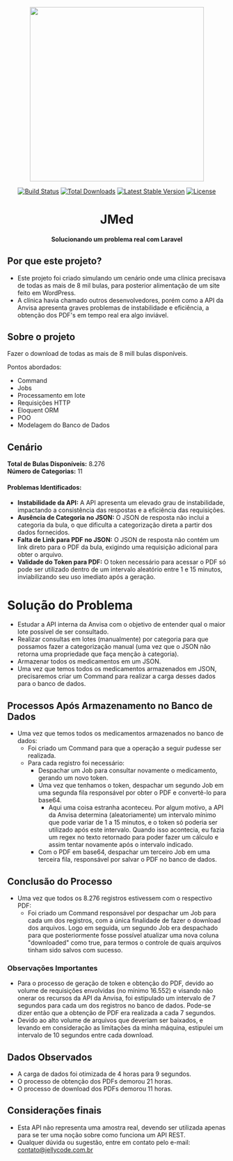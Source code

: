 
<p align="center"><a href="https://laravel.com" target="_blank"><img src="https://raw.githubusercontent.com/laravel/art/master/logo-lockup/5%20SVG/2%20CMYK/1%20Full%20Color/laravel-logolockup-cmyk-red.svg" width="400"></a></p>

<p align="center">
<a href="https://travis-ci.org/laravel/framework"><img src="https://travis-ci.org/laravel/framework.svg" alt="Build Status"></a>
<a href="https://packagist.org/packages/laravel/framework"><img src="https://img.shields.io/packagist/dt/laravel/framework" alt="Total Downloads"></a>
<a href="https://packagist.org/packages/laravel/framework"><img src="https://img.shields.io/packagist/v/laravel/framework" alt="Latest Stable Version"></a>
<a href="https://packagist.org/packages/laravel/framework"><img src="https://img.shields.io/packagist/l/laravel/framework" alt="License"></a>
</p>

<h1 align="center">JMed</h1>
<h4 align="center">Solucionando um problema real com Laravel</h4>

## Por que este projeto?
- Este projeto foi criado simulando um cenário onde uma clínica precisava de todas as mais de 8 mil bulas, para posterior alimentação de um site feito em WordPress. 
- A clínica havia chamado outros desenvolvedores, porém como a API da Anvisa apresenta graves problemas de instabilidade e eficiência, a obtenção dos PDF's em tempo real era algo inviável.

## Sobre o projeto
Fazer o download de todas as mais de 8 mill bulas disponíveis.

Pontos abordados:
 - Command
 - Jobs
 - Processamento em lote
 - Requisições HTTP
 - Eloquent ORM
 - POO
 - Modelagem do Banco de Dados

## Cenário

**Total de Bulas Disponíveis:** 8.276  
**Número de Categorias:** 11

#### Problemas Identificados:
- **Instabilidade da API:** A API apresenta um elevado grau de instabilidade, impactando a consistência das respostas e a eficiência das requisições.
- **Ausência de Categoria no JSON:** O JSON de resposta não inclui a categoria da bula, o que dificulta a categorização direta a partir dos dados fornecidos.
- **Falta de Link para PDF no JSON:** O JSON de resposta não contém um link direto para o PDF da bula, exigindo uma requisição adicional para obter o arquivo.
- **Validade do Token para PDF:** O token necessário para acessar o PDF só pode ser utilizado dentro de um intervalo aleatório entre 1 e 15 minutos, inviabilizando seu uso imediato após a geração.


# Solução do Problema

- Estudar a API interna da Anvisa com o objetivo de entender qual o maior lote possível de ser consultado.
- Realizar consultas em lotes (manualmente) por categoria para que possamos fazer a categorização manual (uma vez que o JSON não retorna uma propriedade que faça menção à categoria).
- Armazenar todos os medicamentos em um JSON.
- Uma vez que temos todos os medicamentos armazenados em JSON, precisaremos criar um Command para realizar a carga desses dados para o banco de dados.

## Processos Após Armazenamento no Banco de Dados
- Uma vez que temos todos os medicamentos armazenados no banco de dados:
  - Foi criado um Command para que a operação a seguir pudesse ser realizada.
  - Para cada registro foi necessário:
    - Despachar um Job para consultar novamente o medicamento, gerando um novo token.
    - Uma vez que tenhamos o token, despachar um segundo Job em uma segunda fila responsável por obter o PDF e convertê-lo para base64.
      * Aqui uma coisa estranha aconteceu. Por algum motivo, a API da Anvisa determina (aleatoriamente) um intervalo mínimo que pode variar de 1 a 15 minutos, e o token só poderia ser utilizado após este intervalo. Quando isso acontecia, eu fazia um regex no texto retornado para poder fazer um cálculo e assim tentar novamente após o intervalo indicado.
    - Com o PDF em base64, despachar um terceiro Job em uma terceira fila, responsável por salvar o PDF no banco de dados.

## Conclusão do Processo
- Uma vez que todos os 8.276 registros estivessem com o respectivo PDF:
  - Foi criado um Command responsável por despachar um Job para cada um dos registros, com a única finalidade de fazer o download dos arquivos. Logo em seguida, um segundo Job era despachado para que posteriormente fosse possível atualizar uma nova coluna "downloaded" como true, para termos o controle de quais arquivos tinham sido salvos com sucesso.

### Observações Importantes

- Para o processo de geração de token e obtenção do PDF, devido ao volume de requisições envolvidas (no mínimo 16.552) e visando não onerar os recursos da API da Anvisa, foi estipulado um intervalo de 7 segundos para cada um dos registros no banco de dados. Pode-se dizer então que a obtenção de PDF era realizada a cada 7 segundos.
- Devido ao alto volume de arquivos que deveriam ser baixados, e levando em consideração as limitações da minha máquina, estipulei um intervalo de 10 segundos entre cada download.

## Dados Observados
- A carga de dados foi otimizada de 4 horas para 9 segundos.
- O processo de obtenção dos PDFs demorou 21 horas.
- O processo de download dos PDFs demorou 11 horas.

## Considerações finais
- Esta API não representa uma amostra real, devendo ser utilizada apenas para se ter uma noção sobre como funciona um API REST.
- Qualquer dúvida ou sugestão, entre em contato pelo e-mail: contato@jellycode.com.br
